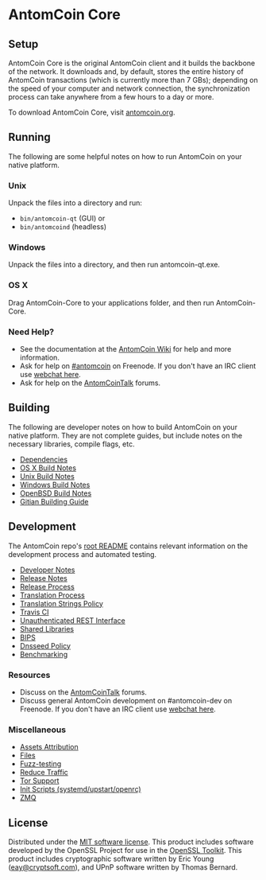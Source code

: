 AntomCoin Core
=============

Setup
---------------------
AntomCoin Core is the original AntomCoin client and it builds the backbone of the network. It downloads and, by default, stores the entire history of AntomCoin transactions (which is currently more than 7 GBs); depending on the speed of your computer and network connection, the synchronization process can take anywhere from a few hours to a day or more.

To download AntomCoin Core, visit [antomcoin.org](https://antomcoin.org).

Running
---------------------
The following are some helpful notes on how to run AntomCoin on your native platform.

### Unix

Unpack the files into a directory and run:

- `bin/antomcoin-qt` (GUI) or
- `bin/antomcoind` (headless)

### Windows

Unpack the files into a directory, and then run antomcoin-qt.exe.

### OS X

Drag AntomCoin-Core to your applications folder, and then run AntomCoin-Core.

### Need Help?

* See the documentation at the [AntomCoin Wiki](https://antomcoin.info/)
for help and more information.
* Ask for help on [#antomcoin](http://webchat.freenode.net?channels=antomcoin) on Freenode. If you don't have an IRC client use [webchat here](http://webchat.freenode.net?channels=antomcoin).
* Ask for help on the [AntomCoinTalk](https://antomcointalk.io/) forums.

Building
---------------------
The following are developer notes on how to build AntomCoin on your native platform. They are not complete guides, but include notes on the necessary libraries, compile flags, etc.

- [Dependencies](dependencies.md)
- [OS X Build Notes](build-osx.md)
- [Unix Build Notes](build-unix.md)
- [Windows Build Notes](build-windows.md)
- [OpenBSD Build Notes](build-openbsd.md)
- [Gitian Building Guide](gitian-building.md)

Development
---------------------
The AntomCoin repo's [root README](/README.md) contains relevant information on the development process and automated testing.

- [Developer Notes](developer-notes.md)
- [Release Notes](release-notes.md)
- [Release Process](release-process.md)
- [Translation Process](translation_process.md)
- [Translation Strings Policy](translation_strings_policy.md)
- [Travis CI](travis-ci.md)
- [Unauthenticated REST Interface](REST-interface.md)
- [Shared Libraries](shared-libraries.md)
- [BIPS](bips.md)
- [Dnsseed Policy](dnsseed-policy.md)
- [Benchmarking](benchmarking.md)

### Resources
* Discuss on the [AntomCoinTalk](https://antomcointalk.io/) forums.
* Discuss general AntomCoin development on #antomcoin-dev on Freenode. If you don't have an IRC client use [webchat here](http://webchat.freenode.net/?channels=antomcoin-dev).

### Miscellaneous
- [Assets Attribution](assets-attribution.md)
- [Files](files.md)
- [Fuzz-testing](fuzzing.md)
- [Reduce Traffic](reduce-traffic.md)
- [Tor Support](tor.md)
- [Init Scripts (systemd/upstart/openrc)](init.md)
- [ZMQ](zmq.md)

License
---------------------
Distributed under the [MIT software license](/COPYING).
This product includes software developed by the OpenSSL Project for use in the [OpenSSL Toolkit](https://www.openssl.org/). This product includes
cryptographic software written by Eric Young ([eay@cryptsoft.com](mailto:eay@cryptsoft.com)), and UPnP software written by Thomas Bernard.
